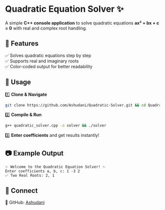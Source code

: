 # **Quadratic Equation Solver** ✨  

A simple **C++ console application** to solve quadratic equations **ax² + bx + c = 0** with real and complex root handling.  

## **🔹 Features**  
✅ Solves quadratic equations step by step  
✅ Supports real and imaginary roots  
✅ Color-coded output for better readability  

## **🚀 Usage**  
1️⃣ **Clone & Navigate**  
```bash  
git clone https://github.com/Ashudani/Quadratic-Solver.git && cd Quadratic-Solver  
```
2️⃣ **Compile & Run**  
```bash  
g++ quadratic_solver.cpp -o solver && ./solver  
```
3️⃣ **Enter coefficients** and get results instantly!  

## **📷 Example Output**  
```
✨ Welcome to the Quadratic Equation Solver! ✨  
Enter coefficients a, b, c: 1 -3 2  
✅ Two Real Roots: 2, 1  
```

## **💌 Connect**  
🔹 GitHub: [Ashudani](https://github.com/Ashudani)  

